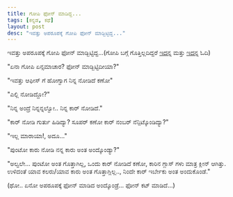 ```yaml
---
title: ಗೋಪಿ ಫೋನ್ ಮಾಡಿದ್ದ...
tags: [ಕನ್ನಡ, ಕಥೆ]
layout: post
desc: "ಇವತ್ತು ಅಪರೂಪಕ್ಕೆ ಗೋಪಿ ಫೋನ್ ಮಾಡ್ಬಿಟ್ಟಿದ್ದ..."
---
```

ಇವತ್ತು ಅಪರೂಪಕ್ಕೆ ಗೋಪಿ ಫೋನ್ ಮಾಡ್ಬಿಟ್ಟಿದ್ದ...(ಗೋಪಿ ಬಗ್ಗೆ ಗೊತ್ತಿಲ್ಲದಿದ್ದರೆ [ಇದನ್ನ][1] ಮತ್ತು [ಇದನ್ನ][2] ಓದಿ)

"ಏನಾ ಗೋಪಿ ಏನ್ಸಮಾಚಾರ? ಫೋನ್ ಮಾಡ್ಬಿಟ್ಟಿದೀಯಾ?"

"ಇವತ್ತು ಆಫೀಸ್ ಗೆ ಹೋಗ್ವಾಗ ನಿನ್ನ ನೋಡಿದೆ ಕಣೋ"

"ಎಲ್ಲಿ ನೋಡಿದ್ದೋ?"

"ನಿನ್ನ ಅಂದ್ರೆ ನಿನ್ನನ್ನಲ್ವೋ.. ನಿನ್ನ ಕಾರ್ ನೋಡಿದೆ."

"ಕಾರ್ ನೋಡಿ ಗುರ್ತು ಹಿಡಿದ್ಯಾ? ಸೂಪರ್ ಕಣೋ ಕಾರ್ ನಂಬರ್ ನೆನ್ಪಿಟ್ಕೊಂಡಿದ್ಯಾ?"

"ಇಲ್ಲ ಮಾರಾಯಾ!, ಅದೂ..."

"ಪುಂಟೋ ಕಾರು ನೋಡಿ ನನ್ನ ಕಾರು ಅಂತ ಅಂದ್ಕೊಂಡ್ಯಾ?"

"ಅಲ್ವಲೇ... ಪುಂಟೋ ಅಂತ ಗೊತ್ತಾಗಿಲ್ಲ, ಒಂದು ಕಾರ್ ನೋಡಿದೆ ಕಣೋ, ಕಾರಿನ ಗ್ಲಾಸ್ ಗಳು ಮಾತ್ರ ಕ್ಲೀನ್ ಆಗಿತ್ತು. ಉಳಿದಂತೆ ಯಾವ ಕಲರು/ಯಾವ ಕಾರು ಅಂತ ಗೊತ್ತಾಗ್ಲಿಲ್ಲ.., ನಿಂದೇ ಕಾರ್ ಇರ್ಬೇಕು ಅಂತ ಅಂದುಕೊಂಡೆ."

(ಥೋ.. ಏನೋ ಅಪರೂಪಕ್ಕೆ ಫೋನ್ ಮಾಡಿದ ಅಂದ್ಕೊಂಡ್ರೆ... ಫೋನ್ ಕಟ್ ಮಾಡಿದೆ...)

[1]: http://aravindavk.in/blog/alarm/
[2]: http://aravindavk.in/blog/matte-banda-gopi/
